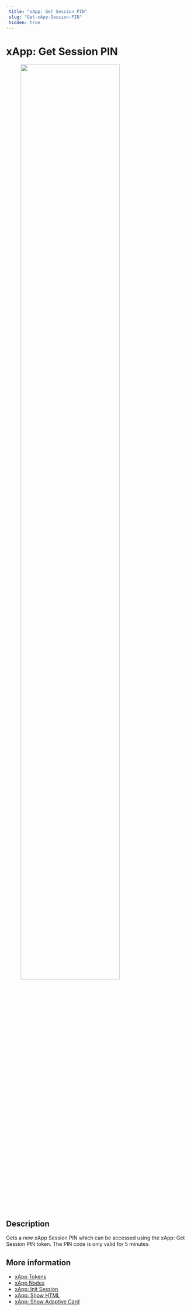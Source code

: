 ```yaml
---
 title: "xApp: Get Session PIN" 
 slug: "Get-xApp-Session-PIN" 
 hidden: true 
---
```


# xApp: Get Session PIN

<figure>
  <img class="image-center" src="{{config.site_url}}ai/flow-nodes/images/xApp/get-xApp-session-PIN.png" width="80%" />
</figure>

## Description
<div class="divider"></div>

Gets a new xApp Session PIN which can be accessed using the xApp: Get Session PIN token. The PIN code is only valid for 5 minutes.

## More information

- [xApp Tokens](../../xApp/tokens.md)
- [xApp Nodes](overview.md)
- [xApp: Init Session](init-xApp-session.md)
- [xApp: Show HTML](set-html-xApp-state.md)
- [xApp: Show Adaptive Card](set-AdaptiveCard-xApp-state.md)